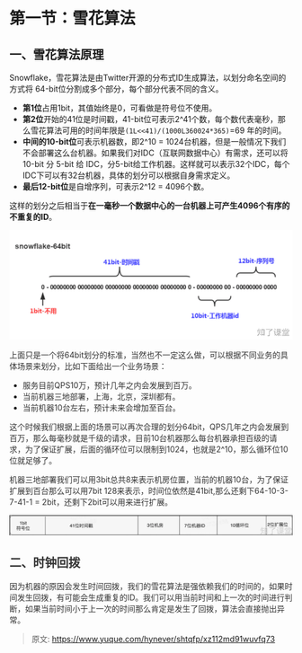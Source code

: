# 第一节：雪花算法

## 一、雪花算法原理
Snowflake，雪花算法是由Twitter开源的分布式ID生成算法，以划分命名空间的方式将 64-bit位分割成多个部分，每个部分代表不同的含义。

+ **第1位**占用1bit，其值始终是0，可看做是符号位不使用。
+ **第2位**开始的41位是时间戳，41-bit位可表示2^41个数，每个数代表毫秒，那么雪花算法可用的时间年限是`(1L<<41)/(1000L360024*365)`=69 年的时间。
+ **中间的10-bit位**可表示机器数，即2^10 = 1024台机器，但是一般情况下我们不会部署这么台机器。如果我们对IDC（互联网数据中心）有需求，还可以将 10-bit 分 5-bit 给 IDC，分5-bit给工作机器。这样就可以表示32个IDC，每个IDC下可以有32台机器，具体的划分可以根据自身需求定义。
+ **最后12-bit位**是自增序列，可表示2^12 = 4096个数。

这样的划分之后相当于**在一毫秒一个数据中心的一台机器上可产生4096个有序的不重复的ID**。

![1722870321763-34601b12-405f-49fd-8383-7dbc46b7d0b2.png](./img/vyQr7zrY0ZsxfJ5Y/1722870321763-34601b12-405f-49fd-8383-7dbc46b7d0b2-019536.png)

<font style="color:rgb(51, 51, 51);">上面只是一个将64bit划分的标准，当然也不一定这么做，可以根据不同业务的具体场景来划分，比如下面给出一个业务场景：</font>

+ <font style="color:rgb(51, 51, 51);">服务目前QPS10万，预计几年之内会发展到百万。</font>
+ <font style="color:rgb(51, 51, 51);">当前机器三地部署，上海，北京，深圳都有。</font>
+ <font style="color:rgb(51, 51, 51);">当前机器10台左右，预计未来会增加至百台。</font>

<font style="color:rgb(51, 51, 51);">这个时候我们根据上面的场景可以再次合理的划分64bit，QPS几年之内会发展到百万，那么每毫秒就是千级的请求，目前10台机器那么每台机器承担百级的请求，为了保证扩展，后面的循环位可以限制到1024，也就是2^10，那么循环位10位就足够了。</font>

<font style="color:rgb(51, 51, 51);">机器三地部署我们可以用3bit总共8来表示机房位置，当前的机器10台，为了保证扩展到百台那么可以用7bit 128来表示，时间位依然是41bit,那么还剩下64-10-3-7-41-1 = 2bit，还剩下2bit可以用来进行扩展。</font>

![1722870739491-d1588264-479d-43a5-8a4d-520f0d61fb06.png](./img/vyQr7zrY0ZsxfJ5Y/1722870739491-d1588264-479d-43a5-8a4d-520f0d61fb06-152705.png)

## <font style="color:rgb(51, 51, 51);">二、时钟回拨</font>
<font style="color:rgb(51, 51, 51);">因为机器的原因会发生时间回拨，我们的雪花算法是强依赖我们的时间的，如果时间发生回拨，有可能会生成重复的ID。我们可以用当前时间和上一次的时间进行判断，如果当前时间小于上一次的时间那么肯定是发生了回拨，算法会直接抛出异常。</font>



> 原文: <https://www.yuque.com/hynever/shtqfp/xz112md91wuvfq73>